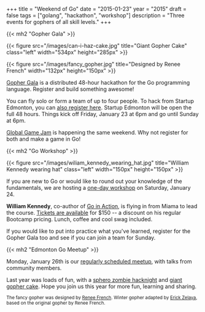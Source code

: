 +++
title = "Weekend of Go"
date = "2015-01-23"
year = "2015"
draft = false
tags = ["golang", "hackathon", "workshop"]
description = "Three events for gophers of all skill levels."
+++

{{< mh2 "Gopher Gala" >}}

{{< figure src="/images/can-i-haz-cake.jpg" title="Giant Gopher Cake" class="left" width="534px" height="285px" >}}

{{< figure src="/images/fancy_gopher.jpg" title="Designed by Renee French" width="132px" height="150px" >}}

[Gopher Gala](http://www.gophergala.com/) is a distributed 48-hour hackathon for the Go programming language. Register and build something awesome!

You can fly solo or form a team of up to four people. To hack from Startup Edmonton, you can [also register here](https://www.meetup.com/startupedmonton/events/219629529/). Startup Edmonton will be open the full 48 hours. Things kick off Friday, January 23 at 6pm and go until Sunday at 6pm.

[Global Game Jam](http://madjam.ca/ggj) is happening the same weekend. Why not register for both and make a game in Go!

{{< mh2 "Go Workshop" >}}

{{< figure src="/images/wiliam_kennedy_wearing_hat.jpg" title="William Kennedy wearing hat" class="left" width="150px" height="150px" >}}

If you are new to Go or would like to round out your knowledge of the fundamentals, we are hosting a [one-day workshop](/workshop/) on Saturday, January 24.

**William Kennedy**, co-author of [Go in Action](https://www.manning.com/books/go-in-action), is flying in from Miama to lead the course. [Tickets are available](https://www.eventbrite.ca/e/introduction-to-go-workshop-tickets-14428260315) for $150 -- a discount on his regular Bootcamp pricing. Lunch, coffee and cool swag included.

If you would like to put into practice what you've learned, register for the Gopher Gala too and see if you can join a team for Sunday.

{{< mh2 "Edmonton Go Meetup" >}}

Monday, January 26th is our [regularly scheduled meetup](/2015-01/), with talks from community members.

Last year was loads of fun, with a [sphero zombie hacknight](/2014-08/) and [giant gopher cake](/2014-12/). Hope you join us this year for more fun, learning and sharing.

<small>The fancy gopher was designed by [Renee French](http://reneefrench.blogspot.jp/). Winter gopher adapted by [Erick Zelaya](http://erickzelaya.me/), based on the original gopher by Renee French.</small>
